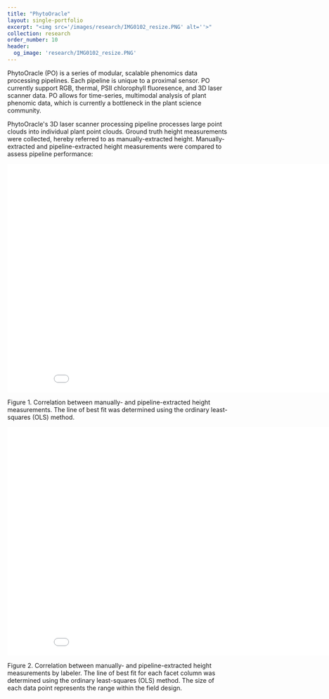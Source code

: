 ```yaml
---
title: "PhytoOracle"
layout: single-portfolio
excerpt: "<img src='/images/research/IMG0102_resize.PNG' alt=''>"
collection: research
order_number: 10
header:
  og_image: 'research/IMG0102_resize.PNG'
---
```


<!-- <p align="center"><img src="https://github.com/emmanuelgonz/emmanuelgonz.github.io/raw/master/images/IMG0102_resize.PNG" height='200' width='200'></p> -->

<!-- <center>PhytoOracle: Scalable, Modular Phenomic Data Processing Pipelines</center> -->

PhytoOracle (PO) is a series of modular, scalable phenomics data processing pipelines. Each pipeline is unique to a proximal sensor. PO currently support RGB, thermal, PSII chlorophyll fluoresence, and 3D laser scanner data. PO allows for time-series, multimodal analysis of plant phenomic data, which is currently a bottleneck in the plant science community. 

<!-- <p align="center"><img src="https://github.com/emmanuelgonz/emmanuelgonz.github.io/raw/master/images/lettuce_data_examples.png"></p> -->

PhytoOracle's 3D laser scanner processing pipeline processes large point clouds into individual plant point clouds. Ground truth height measurements were collected, hereby referred to as manually-extracted height. Manually-extracted and pipeline-extracted height measurements were compared to assess pipeline performance:

<iframe width="900" height="520" frameborder="0" scrolling="no" src="//plotly.com/~emmanuelg1/83.embed"></iframe>

Figure 1. Correlation between manually- and pipeline-extracted height measurements. The line of best fit was determined using the ordinary least-squares (OLS) method.

<iframe width="900" height="520" frameborder="0" scrolling="no" src="//plotly.com/~emmanuelg1/85.embed"></iframe>

Figure 2. Correlation between manually- and pipeline-extracted height measurements by labeler. The line of best fit for each facet column was determined using the ordinary least-squares (OLS) method. The size of each data point represents the range within the field design.